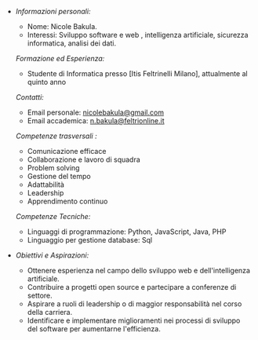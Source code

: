 - *Informazioni personali:*
  - Nome: Nicole Bakula.
  - Interessi: Sviluppo software e web , intelligenza artificiale, sicurezza informatica, analisi dei dati.

  *Formazione ed Esperienza:*
  - Studente di Informatica presso [Itis Feltrinelli Milano], attualmente al quinto anno

  *Contatti:*
  - Email personale: nicolebakula@gmail.com
  - Email accademica: n.bakula@feltrionline.it
    
 
  *Competenze trasversali :*
  - Comunicazione efficace
  - Collaborazione e lavoro di squadra
  - Problem solving
  - Gestione del tempo
  - Adattabilità
  - Leadership
  - Apprendimento continuo

  *Competenze Tecniche:*
  - Linguaggi di programmazione: Python, JavaScript, Java, PHP
  - Linguaggio per gestione database: Sql

- *Obiettivi e Aspirazioni:*
  - Ottenere esperienza nel campo dello sviluppo web e dell'intelligenza artificiale.
  - Contribuire a progetti open source e partecipare a conferenze di settore.
  -  Aspirare a ruoli di leadership o di maggior responsabilità nel corso della carriera.
  -  Identificare e implementare miglioramenti nei processi di sviluppo del software per aumentarne l'efficienza.

